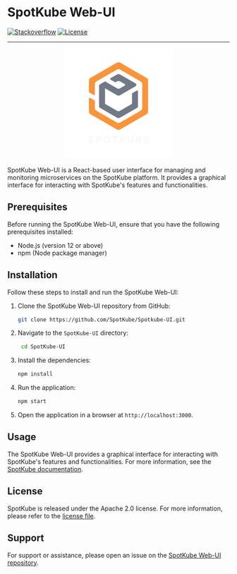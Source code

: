 # SpotKube Web-UI

[![Stackoverflow](https://img.shields.io/badge/Ask%20for%20help%20on-Stackoverflow-orange)](https://stackoverflow.com/questions/tagged/spotkube)
[![License](https://img.shields.io/badge/License-Apache%202.0-blue.svg)](https://github.com/wso2/product-is/blob/master/LICENSE)

---


<p align="center">
  <img src="documentation/images/logo.png" width="250">
</p>

SpotKube Web-UI is a React-based user interface for managing and monitoring microservices on the SpotKube platform. It provides a graphical interface for interacting with SpotKube's features and functionalities.

## Prerequisites

Before running the SpotKube Web-UI, ensure that you have the following prerequisites installed:

- Node.js (version 12 or above)
- npm (Node package manager)

<!-------------------------------------------------- Installation  --------------------------------------------------->

## Installation

Follow these steps to install and run the SpotKube Web-UI:

1. Clone the SpotKube Web-UI repository from GitHub:
   
   ```bash
   git clone https://github.com/SpotKube/Spotkube-UI.git
   ```

2. Navigate to the `SpotKube-UI` directory:
   
   ```bash
    cd SpotKube-UI
    ```

3. Install the dependencies:
    
    ```bash
    npm install
    ```

4. Run the application:
    
    ```bash
    npm start
    ```

5. Open the application in a browser at `http://localhost:3000`.

## Usage

The SpotKube Web-UI provides a graphical interface for interacting with SpotKube's features and functionalities. For more information, see the [SpotKube documentation](https://spotkube.github.io/).

<!-------------------------------------------------- License  --------------------------------------------------->
## License

SpotKube is released under the Apache 2.0 license. For more information, please refer to the [license file](https://github.com/SpotKube/SpotKube/blob/dev/LICENSE).

## Support

For support or assistance, please open an issue on the [SpotKube Web-UI repository](https://github.com/SpotKube/Spotkube-UI.git).



